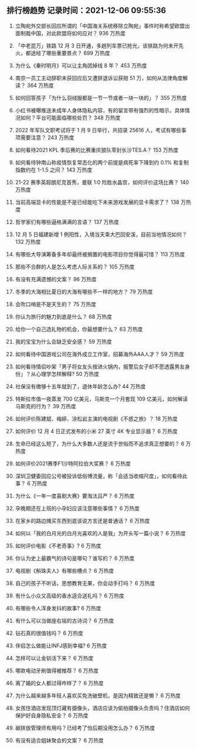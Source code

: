 
## 排行榜趋势 记录时间：2021-12-06 09:55:36
  
  1. 立陶宛外交部长回应所谓的「中国海关系统移除立陶宛」事件时称希望欧盟出面制裁中国，对此欧盟将如何应对？ 936 万热度
    
  2. 「中老昆万」铁路 12 月 3 日开通，多趟列车票已抢光，该铁路为何未开先火，都途经了哪些重要景点？ 699 万热度
    
  3. 为什么《秦时明月》可以让主角团掉线 8 年？ 453 万热度
    
  4. 南京一员工主动辞职未获回应后又遭辞退诉讼获赔 51 万，如何从法律角度解读？ 364 万热度
    
  5. 如何回答孩子「为什么羽绒服都是一节一节或者一块一块的」？ 355 万热度
    
  6. 小红书被曝推送未成年人身体隐私内容，有的留言带有强烈的性暗示，具体情况如何？平台可能面临哪些处罚？ 348 万热度
    
  7. 2022 年军队文职考试将于 1 月 9 日举行，共招录 25616 人，考试有哪些事项需要注意？ 243 万热度
    
  8. 如何看待2021 KPL 季后赛的比赛重庆狼队零封长沙TES.A？ 153 万热度
    
  9. 如何看待钟南山称疫情恢复常态化的两个前提是病死率下降到约 0.1% 和复制指数约在 1-1.5 之间？ 143 万热度
    
  10. 21-22 赛季英超朗尼克首秀，曼联 1:0 险胜水晶宫，如何评价这场比赛？ 140 万热度
    
  11. 当前高端显卡的性能是不是已经能吃下未来游戏发展的显卡需求了？ 138 万热度
    
  12. 哲学家们有哪些逼格满满的言语？ 137 万热度
    
  13. 12 月 5 日福建新增 1 例阳性，入境当天乘大巴回安溪，目前当地情况如何？ 132 万热度
    
  14. 有哪些大导演筹备多年却最终被搁置的电影项目你觉得最可惜？ 113 万热度
    
  15. 那些不合群的人是怎么考虑人际关系的？ 105 万热度
    
  16. 有没有充满遗憾的文案？ 96 万热度
    
  17. 冬季的大海相比夏日的大海有哪些不一样的地方？ 79 万热度
    
  18. 会吹口哨是不是天生的？ 75 万热度
    
  19. 你认为旅行的魅力到底是什么？ 68 万热度
    
  20. 给你一个自己选礼物的机会，你最想要什么？ 63 万热度
    
  21. 我的宝宝为什么会缺乏安全感？ 59 万热度
    
  22. 如何看待中国游戏公司在海外成立工作室，招募海外AAA人才？ 59 万热度
    
  23. 如何看待情侣吵架「男子将女友头按进火锅内，报警后女子却不愿透露男友身份」？从心理学怎样解释? 50 万热度
    
  24. 社保没有缴够十五年就到了，退休年龄怎么办? 44 万热度
    
  25. 特斯拉市值一夜蒸发 700 亿美元，马斯克一个月套现 109 亿美元，如何解读马斯克的行为？ 39 万热度
    
  26. 如何评价陈建斌、梅婷、涂松岩主演的电视剧《不惑之旅》？ 18 万热度
    
  27. 如何评价 12 月 4 日正式发布的小米 27 英寸 4K 专业显示器？ 6 万热度
    
  28. 生命已经这么短了，为什么大多数人还是流于世俗而不追求真正想要的？ 6 万热度
    
  29. 如何评价2021赛季F1沙特阿拉伯大奖赛？ 6 万热度
    
  30. 深圳卫健委回应公号被投诉低俗博流量，称「会适当收缩尺度」，如何看待此事？ 6 万热度
    
  31. 为什么《一年一度喜剧大赛》要淘汰吕严？ 6 万热度
    
  32. 孕晚期还在上班的小孕妇应该注意哪些事情？ 6 万热度
    
  33. 在家乡的路边摊买东西到底该说方言还是普通话？ 6 万热度
    
  34. 如何以「我的白月光的白月光喜欢的人是我」为开头写一篇小说？ 6 万热度
    
  35. 如何评价电影《不老奇事》? 6 万热度
    
  36. 你认为史上最霸气的诗句是哪句？谁写的？ 6 万热度
    
  37. 电视剧《斛珠夫人》有哪些槽点？ 6 万热度
    
  38. 自己的孩子不听话，思想教育无果，你会动手打吗？ 6 万热度
    
  39. 有什么小众又高级的香水适合送礼吗？ 6 万热度
    
  40. 有哪些令人浑身发抖的故事? 6 万热度
    
  41. 有什么可以当做座右铭的古诗词？ 6 万热度
    
  42. 钻石真的很值钱吗？ 6 万热度
    
  43. 伴侣怎么做能让INFJ感到幸福? 6 万热度
    
  44. 怎样可以让金钏活下来？ 6 万热度
    
  45. 哪款电动牙刷值得被推荐？ 6 万热度
    
  46. 离了婚的女人都过得咋样了？ 6 万热度
    
  47. 为什么越来越多年轻人喜欢买免洗破壁机，是因为精致还是懒？ 6 万热度
    
  48. 女孩住酒店发现顶灯藏有摄像头，酒店应该为偷拍摄像头负责吗？住酒店如何保护好自身隐私安全？ 6 万热度
    
  49. 碳排放管理师有用吗？已经考了怕后期没用怎么办？ 6 万热度
    
  50. 有没有适合姐妹聚会的文案？ 6 万热度
    